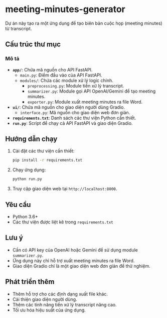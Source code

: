 # meeting-minutes-generator

Dự án này tạo ra một ứng dụng để tạo biên bản cuộc họp (meeting minutes) từ transcript.

## Cấu trúc thư mục
### Mô tả

* **`app/`**: Chứa mã nguồn cho API FastAPI.
    * `main.py`: Điểm đầu vào của API FastAPI.
    * `modules/`: Chứa các module xử lý logic chính.
        * `preprocessing.py`: Module tiền xử lý transcript.
        * `summarizer.py`: Module gọi API OpenAI/Gemini để tạo meeting minutes.
        * `exporter.py`: Module xuất meeting minutes ra file Word.
* **`ui/`**: Chứa mã nguồn cho giao diện người dùng Gradio.
    * `interface.py`: Mã nguồn cho giao diện web đơn giản.
* **`requirements.txt`**: Danh sách các thư viện Python cần thiết.
* **`run.py`**: Script để chạy cả API FastAPI và giao diện Gradio.

## Hướng dẫn chạy

1.  Cài đặt các thư viện cần thiết:

    ```bash
    pip install -r requirements.txt
    ```

2.  Chạy ứng dụng:

    ```bash
    python run.py
    ```

3.  Truy cập giao diện web tại `http://localhost:8000`.

## Yêu cầu

* Python 3.6+
* Các thư viện được liệt kê trong `requirements.txt`

## Lưu ý

* Cần có API key của OpenAI hoặc Gemini để sử dụng module `summarizer.py`.
* Ứng dụng này chỉ hỗ trợ xuất meeting minutes ra file Word.
* Giao diện Gradio chỉ là một giao diện web đơn giản để thử nghiệm.

## Phát triển thêm

* Thêm hỗ trợ cho các định dạng xuất file khác.
* Cải thiện giao diện người dùng.
* Thêm các tính năng tiền xử lý transcript nâng cao.
* Tối ưu hóa hiệu suất của ứng dụng.
